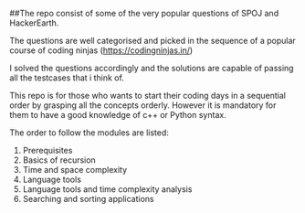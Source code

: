 ##The repo consist of some of the very popular questions of SPOJ and HackerEarth. 

The questions are well categorised and picked in the sequence of a popular course of coding ninjas (https://codingninjas.in/)

I solved the questions accordingly and the solutions are capable of passing all the testcases that i think of. 

This repo is for those who wants to start their coding days in a sequential order by grasping all the concepts orderly. However it is mandatory for them to have a good knowledge of c++ or Python syntax.

The order to follow the modules are listed:
1. Prerequisites
2. Basics of recursion
3. Time and space complexity
4. Language tools
5. Language tools and time complexity analysis
6. Searching and sorting applications
